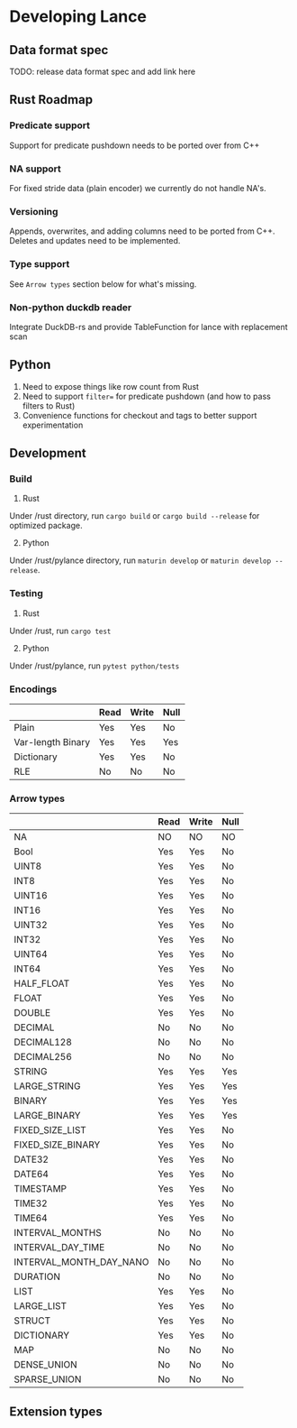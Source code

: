 # Developing Lance

## Data format spec

TODO: release data format spec and add link here

## Rust Roadmap

### Predicate support

Support for predicate pushdown needs to be ported over from C++

### NA support

For fixed stride data (plain encoder) we currently do not handle NA's.

### Versioning

Appends, overwrites, and adding columns need to be ported from C++.
Deletes and updates need to be implemented.

### Type support

See `Arrow types` section below for what's missing. 

### Non-python duckdb reader

Integrate DuckDB-rs and provide TableFunction for lance with replacement scan

## Python

1. Need to expose things like row count from Rust
2. Need to support `filter=` for predicate pushdown (and how to pass filters to Rust)
3. Convenience functions for checkout and tags to better support experimentation

## Development

### Build

1. Rust

Under /rust directory, run `cargo build` or `cargo build --release` for optimized package.

2. Python

Under /rust/pylance directory, run `maturin develop` or `maturin develop --release`.

### Testing

1. Rust

Under /rust, run `cargo test`

2. Python

Under /rust/pylance, run `pytest python/tests`

### Encodings

|                   | Read | Write | Null |
|-------------------|------|-------|------|
| Plain             | Yes  | Yes   | No   |
| Var-length Binary | Yes  | Yes   | Yes  |
| Dictionary        | Yes  | Yes   | No   |
| RLE               | No   | No    | No   |


### Arrow types

|                         | Read | Write | Null |
|-------------------------|------|-------|------|
| NA                      | NO   | NO    | NO   |
| Bool                    | Yes  | Yes   | No   |
| UINT8                   | Yes  | Yes   | No   |
| INT8                    | Yes  | Yes   | No   |
| UINT16                  | Yes  | Yes   | No   |
| INT16                   | Yes  | Yes   | No   |
| UINT32                  | Yes  | Yes   | No   |
| INT32                   | Yes  | Yes   | No   |
| UINT64                  | Yes  | Yes   | No   |
| INT64                   | Yes  | Yes   | No   |
| HALF_FLOAT              | Yes  | Yes   | No   |
| FLOAT                   | Yes  | Yes   | No   |
| DOUBLE                  | Yes  | Yes   | No   |
| DECIMAL                 | No   | No    | No   |
| DECIMAL128              | No   | No    | No   |
| DECIMAL256              | No   | No    | No   |
| STRING                  | Yes  | Yes   | Yes  |
| LARGE_STRING            | Yes  | Yes   | Yes  |
| BINARY                  | Yes  | Yes   | Yes  |
| LARGE_BINARY            | Yes  | Yes   | Yes  |
| FIXED_SIZE_LIST         | Yes  | Yes   | No   |
| FIXED_SIZE_BINARY       | Yes  | Yes   | No   |
| DATE32                  | Yes  | Yes   | No   |
| DATE64                  | Yes  | Yes   | No   |
| TIMESTAMP               | Yes  | Yes   | No   |
| TIME32                  | Yes  | Yes   | No   |
| TIME64                  | Yes  | Yes   | No   |
| INTERVAL_MONTHS         | No   | No    | No   |
| INTERVAL_DAY_TIME       | No   | No    | No   |
| INTERVAL_MONTH_DAY_NANO | No   | No    | No   |
| DURATION                | No   | No    | No   |
| LIST                    | Yes  | Yes   | No   |
| LARGE_LIST              | Yes  | Yes   | No   |
| STRUCT                  | Yes  | Yes   | No   |
| DICTIONARY              | Yes  | Yes   | No   |
| MAP                     | No   | No    | No   |
| DENSE_UNION             | No   | No    | No   |
| SPARSE_UNION            | No   | No    | No   |


## Extension types

